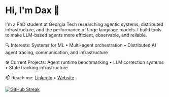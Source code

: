 # Hi, I'm Dax 👋

I'm a PhD student at Georgia Tech researching agentic systems, distributed infrastructure, and the performance of large language models. I build tools to make LLM-based agents more efficient, observable, and reliable.

🔍 Interests: Systems for ML • Multi-agent orchestration • Distributed AI agent tracing, communication, and infrastructure

⚙️ Current Projects: Agent runtime benchmarking • LLM correction systems • State tracking infrastructure  

📫 Reach me: [LinkedIn](https://www.linkedin.com/in/daxvdv/) • [Website](https://daxdelvira.github.io/)

[![GitHub Streak](https://streak-stats.demolab.com?user=daxdelvira&theme=gruvbox&short_numbers=true&date_format=%5BY.%5Dn.j)](https://git.io/streak-stats)
